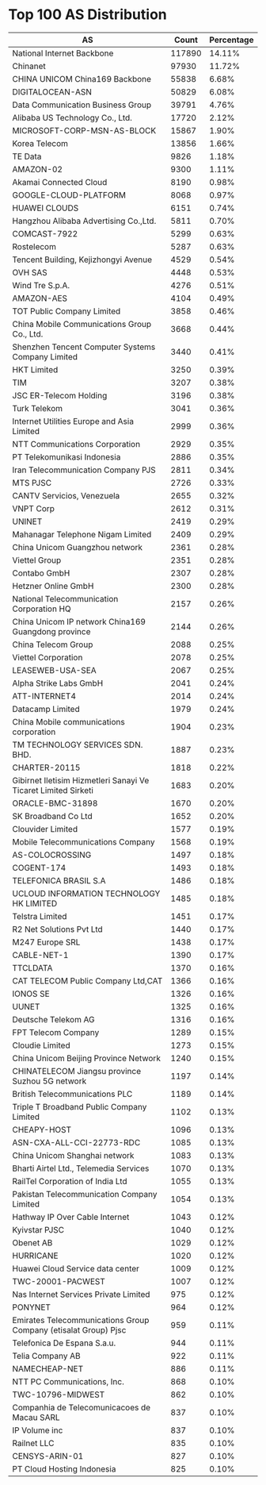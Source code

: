 # Top 100 AS Distribution
| AS | Count | Percentage |
|----|----|----|
| National Internet Backbone | 117890 | 14.11% |
| Chinanet | 97930 | 11.72% |
| CHINA UNICOM China169 Backbone | 55838 | 6.68% |
| DIGITALOCEAN-ASN | 50829 | 6.08% |
| Data Communication Business Group | 39791 | 4.76% |
| Alibaba US Technology Co., Ltd. | 17720 | 2.12% |
| MICROSOFT-CORP-MSN-AS-BLOCK | 15867 | 1.90% |
| Korea Telecom | 13856 | 1.66% |
| TE Data | 9826 | 1.18% |
| AMAZON-02 | 9300 | 1.11% |
| Akamai Connected Cloud | 8190 | 0.98% |
| GOOGLE-CLOUD-PLATFORM | 8068 | 0.97% |
| HUAWEI CLOUDS | 6151 | 0.74% |
| Hangzhou Alibaba Advertising Co.,Ltd. | 5811 | 0.70% |
| COMCAST-7922 | 5299 | 0.63% |
| Rostelecom | 5287 | 0.63% |
| Tencent Building, Kejizhongyi Avenue | 4529 | 0.54% |
| OVH SAS | 4448 | 0.53% |
| Wind Tre S.p.A. | 4276 | 0.51% |
| AMAZON-AES | 4104 | 0.49% |
| TOT Public Company Limited | 3858 | 0.46% |
| China Mobile Communications Group Co., Ltd. | 3668 | 0.44% |
| Shenzhen Tencent Computer Systems Company Limited | 3440 | 0.41% |
| HKT Limited | 3250 | 0.39% |
| TIM | 3207 | 0.38% |
| JSC ER-Telecom Holding | 3196 | 0.38% |
| Turk Telekom | 3041 | 0.36% |
| Internet Utilities Europe and Asia Limited | 2999 | 0.36% |
| NTT Communications Corporation | 2929 | 0.35% |
| PT Telekomunikasi Indonesia | 2886 | 0.35% |
| Iran Telecommunication Company PJS | 2811 | 0.34% |
| MTS PJSC | 2726 | 0.33% |
| CANTV Servicios, Venezuela | 2655 | 0.32% |
| VNPT Corp | 2612 | 0.31% |
| UNINET | 2419 | 0.29% |
| Mahanagar Telephone Nigam Limited | 2409 | 0.29% |
| China Unicom Guangzhou network | 2361 | 0.28% |
| Viettel Group | 2351 | 0.28% |
| Contabo GmbH | 2307 | 0.28% |
| Hetzner Online GmbH | 2300 | 0.28% |
| National Telecommunication Corporation HQ | 2157 | 0.26% |
| China Unicom IP network China169 Guangdong province | 2144 | 0.26% |
| China Telecom Group | 2088 | 0.25% |
| Viettel Corporation | 2078 | 0.25% |
| LEASEWEB-USA-SEA | 2067 | 0.25% |
| Alpha Strike Labs GmbH | 2041 | 0.24% |
| ATT-INTERNET4 | 2014 | 0.24% |
| Datacamp Limited | 1979 | 0.24% |
| China Mobile communications corporation | 1904 | 0.23% |
| TM TECHNOLOGY SERVICES SDN. BHD. | 1887 | 0.23% |
| CHARTER-20115 | 1818 | 0.22% |
| Gibirnet Iletisim Hizmetleri Sanayi Ve Ticaret Limited Sirketi | 1683 | 0.20% |
| ORACLE-BMC-31898 | 1670 | 0.20% |
| SK Broadband Co Ltd | 1652 | 0.20% |
| Clouvider Limited | 1577 | 0.19% |
| Mobile Telecommunications Company | 1568 | 0.19% |
| AS-COLOCROSSING | 1497 | 0.18% |
| COGENT-174 | 1493 | 0.18% |
| TELEFONICA BRASIL S.A | 1486 | 0.18% |
| UCLOUD INFORMATION TECHNOLOGY HK LIMITED | 1485 | 0.18% |
| Telstra Limited | 1451 | 0.17% |
| R2 Net Solutions Pvt Ltd | 1440 | 0.17% |
| M247 Europe SRL | 1438 | 0.17% |
| CABLE-NET-1 | 1390 | 0.17% |
| TTCLDATA | 1370 | 0.16% |
| CAT TELECOM Public Company Ltd,CAT | 1366 | 0.16% |
| IONOS SE | 1326 | 0.16% |
| UUNET | 1325 | 0.16% |
| Deutsche Telekom AG | 1316 | 0.16% |
| FPT Telecom Company | 1289 | 0.15% |
| Cloudie Limited | 1273 | 0.15% |
| China Unicom Beijing Province Network | 1240 | 0.15% |
| CHINATELECOM Jiangsu province Suzhou 5G network | 1197 | 0.14% |
| British Telecommunications PLC | 1189 | 0.14% |
| Triple T Broadband Public Company Limited | 1102 | 0.13% |
| CHEAPY-HOST | 1096 | 0.13% |
| ASN-CXA-ALL-CCI-22773-RDC | 1085 | 0.13% |
| China Unicom Shanghai network | 1083 | 0.13% |
| Bharti Airtel Ltd., Telemedia Services | 1070 | 0.13% |
| RailTel Corporation of India Ltd | 1055 | 0.13% |
| Pakistan Telecommunication Company Limited | 1054 | 0.13% |
| Hathway IP Over Cable Internet | 1043 | 0.12% |
| Kyivstar PJSC | 1040 | 0.12% |
| Obenet AB | 1029 | 0.12% |
| HURRICANE | 1020 | 0.12% |
| Huawei Cloud Service data center | 1009 | 0.12% |
| TWC-20001-PACWEST | 1007 | 0.12% |
| Nas Internet Services Private Limited | 975 | 0.12% |
| PONYNET | 964 | 0.12% |
| Emirates Telecommunications Group Company (etisalat Group) Pjsc | 959 | 0.11% |
| Telefonica De Espana S.a.u. | 944 | 0.11% |
| Telia Company AB | 922 | 0.11% |
| NAMECHEAP-NET | 886 | 0.11% |
| NTT PC Communications, Inc. | 868 | 0.10% |
| TWC-10796-MIDWEST | 862 | 0.10% |
| Companhia de Telecomunicacoes de Macau SARL | 837 | 0.10% |
| IP Volume inc | 837 | 0.10% |
| Railnet LLC | 835 | 0.10% |
| CENSYS-ARIN-01 | 827 | 0.10% |
| PT Cloud Hosting Indonesia | 825 | 0.10% |
